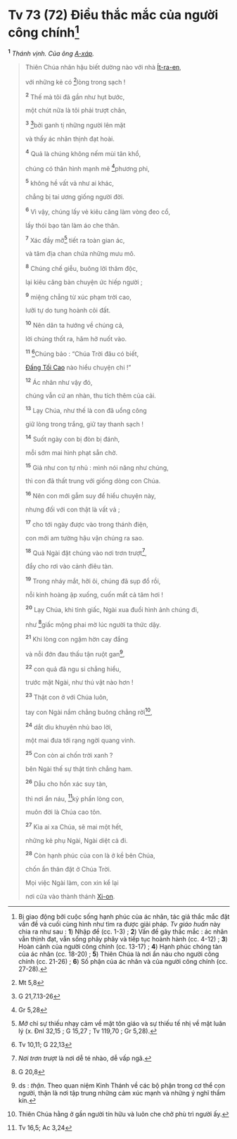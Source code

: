 # Tv 73 (72) Điều thắc mắc của người công chính[^1-057d90a6-f746-4012-9013-95eafbbf4103]
<sup><b>1</b></sup> *Thánh vịnh. Của ông [A-xáp]().*

> Thiên Chúa nhân hậu biết dường nào với nhà [Ít-ra-en](),
>
> với những kẻ có [^1@-057d90a6-f746-4012-9013-95eafbbf4103]lòng trong sạch !
>
> <sup><b>2</b></sup> Thế mà tôi đã gần như hụt bước,
>
> một chút nữa là tôi phải trượt chân,
>
> <sup><b>3</b></sup> [^2@-057d90a6-f746-4012-9013-95eafbbf4103]bởi ganh tị những người lên mặt
>
> và thấy ác nhân thịnh đạt hoài.
>
> <sup><b>4</b></sup> Quả là chúng không nếm mùi tân khổ,
>
> chúng có thân hình mạnh mẽ [^3@-057d90a6-f746-4012-9013-95eafbbf4103]phương phi,
>
> <sup><b>5</b></sup> không hề vất vả như ai khác,
>
> chẳng bị tai ương giống người đời.
>
> <sup><b>6</b></sup> Vì vậy, chúng lấy vẻ kiêu căng làm vòng đeo cổ,
>
> lấy thói bạo tàn làm áo che thân.
>
> <sup><b>7</b></sup> Xác đầy mỡ[^2-057d90a6-f746-4012-9013-95eafbbf4103] tiết ra toàn gian ác,
>
> và tâm địa chan chứa những mưu mô.
>
> <sup><b>8</b></sup> Chúng chế giễu, buông lời thâm độc,
>
> lại kiêu căng bàn chuyện ức hiếp người ;
>
> <sup><b>9</b></sup> miệng chẳng từ xúc phạm trời cao,
>
> lưỡi tự do tung hoành cõi đất.
>
> <sup><b>10</b></sup> Nên dân ta hướng về chúng cả,
>
> lời chúng thốt ra, hăm hở nuốt vào.
>
> <sup><b>11</b></sup> [^4@-057d90a6-f746-4012-9013-95eafbbf4103]Chúng bảo : “Chúa Trời đâu có biết,
>
> [Đấng Tối Cao]() nào hiểu chuyện chi !”
>
> <sup><b>12</b></sup> Ác nhân như vậy đó,
>
> chúng vẫn cứ an nhàn, thu tích thêm của cải.
>
> <sup><b>13</b></sup> Lạy Chúa, như thế là con đã uổng công
>
> giữ lòng trong trắng, giữ tay thanh sạch !
>
> <sup><b>14</b></sup> Suốt ngày con bị đòn bị đánh,
>
> mỗi sớm mai hình phạt sẵn chờ.
>
> <sup><b>15</b></sup> Giả như con tự nhủ : mình nói năng như chúng,
>
> thì con đã thất trung với giống dòng con Chúa.
>
> <sup><b>16</b></sup> Nên con mới gẫm suy để hiểu chuyện này,
>
> nhưng đối với con thật là vất vả ;
>
> <sup><b>17</b></sup> cho tới ngày được vào trong thánh điện,
>
> con mới am tường hậu vận chúng ra sao.
>
> <sup><b>18</b></sup> Quả Ngài đặt chúng vào nơi trơn trượt[^3-057d90a6-f746-4012-9013-95eafbbf4103],
>
> đẩy cho rơi vào cảnh điêu tàn.
>
> <sup><b>19</b></sup> Trong nháy mắt, hỡi ôi, chúng đã sụp đổ rồi,
>
> nỗi kinh hoàng ập xuống, cuốn mất cả tăm hơi !
>
> <sup><b>20</b></sup> Lạy Chúa, khi tỉnh giấc, Ngài xua đuổi hình ảnh chúng đi,
>
> như [^5@-057d90a6-f746-4012-9013-95eafbbf4103]giấc mộng phai mờ lúc người ta thức dậy.
>
> <sup><b>21</b></sup> Khi lòng con ngậm hờn cay đắng
>
> và nỗi đớn đau thấu tận ruột gan[^4-057d90a6-f746-4012-9013-95eafbbf4103],
>
> <sup><b>22</b></sup> con quả đã ngu si chẳng hiểu,
>
> trước mặt Ngài, như thú vật nào hơn !
>
> <sup><b>23</b></sup> Thật con ở với Chúa luôn,
>
> tay con Ngài nắm chẳng buông chẳng rời[^5-057d90a6-f746-4012-9013-95eafbbf4103],
>
> <sup><b>24</b></sup> dắt dìu khuyên nhủ bao lời,
>
> một mai đưa tới rạng ngời quang vinh.
>
> <sup><b>25</b></sup> Con còn ai chốn trời xanh ?
>
> bên Ngài thế sự thật tình chẳng ham.
>
> <sup><b>26</b></sup> Dẫu cho hồn xác suy tàn,
>
> thì nơi ẩn náu, [^6@-057d90a6-f746-4012-9013-95eafbbf4103]kỷ phần lòng con,
>
> muôn đời là Chúa cao tôn.
>
> <sup><b>27</b></sup> Kìa ai xa Chúa, sẽ mai một hết,
>
> những kẻ phụ Ngài, Ngài diệt cả đi.
>
> <sup><b>28</b></sup> Còn hạnh phúc của con là ở kề bên Chúa,
>
> chốn ẩn thân đặt ở Chúa Trời.
>
> Mọi việc Ngài làm, con xin kể lại
>
> nơi cửa vào thành thánh [Xi-on]().

[^1-057d90a6-f746-4012-9013-95eafbbf4103]: Bị giao động bởi cuộc sống hạnh phúc của ác nhân, tác giả thắc mắc đặt vấn đề và cuối cùng hình như tìm ra được giải pháp. *Tv giáo huấn* này chia ra như sau : **1**) Nhập đề (cc. 1-3) ; **2**) Vấn đề gây thắc mắc : ác nhân vẫn thịnh đạt, vẫn sống phây phây và tiếp tục hoành hành (cc. 4-12) ; **3**) Hoàn cảnh của người công chính (cc. 13-17) ; **4**) Hạnh phúc chóng tàn của ác nhân (cc. 18-20) ; **5**) Thiên Chúa là nơi ẩn náu cho người công chính (cc. 21-26) ; **6**) Số phận của ác nhân và của người công chính (cc. 27-28).
[^2-057d90a6-f746-4012-9013-95eafbbf4103]: *Mỡ* chỉ sự thiếu nhạy cảm về mặt tôn giáo và sự thiếu tế nhị về mặt luân lý (x. Đnl 32,15 ; G 15,27 ; Tv 119,70 ; Gr 5,28).
[^3-057d90a6-f746-4012-9013-95eafbbf4103]: *Nơi trơn trượt* là nơi dễ té nhào, dễ vấp ngã.
[^4-057d90a6-f746-4012-9013-95eafbbf4103]: ds : *thận*. Theo quan niệm Kinh Thánh về các bộ phận trong cơ thể con người, thận là nơi tập trung những cảm xúc mạnh và những ý nghĩ thầm kín.
[^5-057d90a6-f746-4012-9013-95eafbbf4103]: Thiên Chúa hằng ở gần người tín hữu và luôn che chở phù trì người ấy.
[^1@-057d90a6-f746-4012-9013-95eafbbf4103]: Mt 5,8
[^2@-057d90a6-f746-4012-9013-95eafbbf4103]: G 21,7.13-26
[^3@-057d90a6-f746-4012-9013-95eafbbf4103]: Gr 5,28
[^4@-057d90a6-f746-4012-9013-95eafbbf4103]: Tv 10,11; G 22,13
[^5@-057d90a6-f746-4012-9013-95eafbbf4103]: G 20,8
[^6@-057d90a6-f746-4012-9013-95eafbbf4103]: Tv 16,5; Ac 3,24